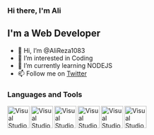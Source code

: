 ### Hi there, I'm Ali 

## I'm a Web Developer
- 👋 Hi, I’m @AliReza1083
- 👀 I’m interested in Coding
- 🌱 I’m currently learning NODEJS
- 📫 Follow me on [Twitter][twitter]




### Languages and Tools

[<img align="left" alt="Visual Studio Code" width="50px" src="https://i.pinimg.com/originals/00/f4/05/00f40564d281eee8dbb931024b8e6975.png">][vscode]
<img align="left" alt="Visual Studio Code" width="50px" src="https://cdn.iconscout.com/icon/free/png-512/html5-10-569380.png">
<img align="left" alt="Visual Studio Code" width="50px" src="https://www.softorks.com/Images/css.jpg">
<img align="left" alt="Visual Studio Code" width="50px" src="https://i.pinimg.com/originals/98/0b/a0/980ba07956ccfdf81b5060b1795cdcad.png">
<img align="left" alt="Visual Studio Code" width="50px" src="https://download.logo.wine/logo/Node.js/Node.js-Logo.wine.png">
[<img align="left" alt="Visual Studio Code" width="50px" src="https://cdn.freebiesupply.com/logos/large/2x/figma-1-logo-png-transparent.png">][figma]



[twitter]: https://twitter.com/webDeveloper83
[vscode]: https://code.visualstudio.com/
[figma]: https://www.figma.com/
